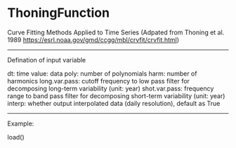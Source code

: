 # ThoningFunction
Curve Fitting Methods Applied to Time Series
(Adpated from Thoning et al. 1989 https://esrl.noaa.gov/gmd/ccgg/mbl/crvfit/crvfit.html)

------------------------------
Defination of input variable

dt: time 
value: data
poly: number of polynomials
harm: number of harmonics
long.var.pass: cutoff frequency to low pass filter for decomposing long-term variability (unit: year)
shot.var.pass: frequency range to band pass filter for decomposing short-term variability (unit: year)
interp: whether output interpolated data (daily resolution), default as True

------------------------------


Example:

load()
